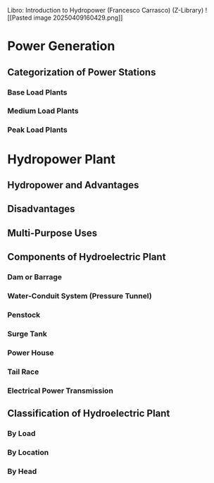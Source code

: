 Libro: Introduction to Hydropower (Francesco Carrasco) (Z-Library)
![[Pasted image 20250409160429.png]]

# Power Generation
## Categorization of Power Stations
### Base Load Plants
### Medium Load Plants
### Peak Load Plants

# Hydropower Plant
## Hydropower and Advantages
## Disadvantages
## Multi-Purpose Uses
## Components of Hydroelectric Plant

### Dam or Barrage

### Water-Conduit System (Pressure Tunnel)
### Penstock
### Surge Tank
### Power House
### Tail Race
### Electrical Power Transmission
## Classification of Hydroelectric Plant
### By Load
### By Location
### By Head

